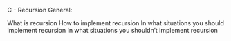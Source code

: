 C - Recursion
General:

What is recursion
How to implement recursion
In what situations you should implement recursion
In what situations you shouldn’t implement recursion

